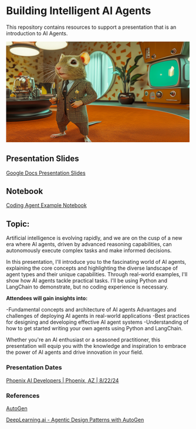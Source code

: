 # Building Intelligent AI Agents

This repository contains resources to support a presentation that is an introduction to AI Agents.

<img src="./assets/mikew9505_single_gerbil_dressed_as_a_spy_with_a_sleek_suit_an_82eb628b-beb3-402a-adcd-38a951ba0b4e_3.png" width="500">

## Presentation Slides 

[Google Docs Presentation Slides](https://docs.google.com/presentation/d/1DDyJXG5pVxhj23JpEP1obhFYd2y2UJSLQdFYPHUp1pI)

## Notebook
[Coding Agent Example Notebook](./codingAgents.ipynb)

## Topic:
Artificial intelligence is evolving rapidly, and we are on the cusp of a new era where AI agents, driven by advanced reasoning capabilities, can autonomously execute complex tasks and make informed decisions.

In this presentation, I'll introduce you to the fascinating world of AI agents, explaining the core concepts and highlighting the diverse landscape of agent types and their unique capabilities. Through real-world examples, I'll show how AI agents tackle practical tasks. I'll be using Python and LangChain to demonstrate, but no coding experience is necessary.

**Attendees will gain insights into:**

-Fundamental concepts and architecture of AI agents
Advantages and challenges of deploying AI agents in real-world applications
-Best practices for designing and developing effective AI agent systems
-Understanding of how to get started writing your own agents using Python and LangChain.

Whether you're an AI enthusiast or a seasoned practitioner, this presentation will equip you with the knowledge and inspiration to embrace the power of AI agents and drive innovation in your field.

### Presentation Dates

[Phoenix AI Developers | Phoenix, AZ | 8/22/24](https://www.meetup.com/phx-ai-devs/events/301784443)

### References

[AutoGen](https://microsoft.github.io/autogen/)

[DeepLearning.ai - Agentic Design Patterns with AutoGen](https://www.deeplearning.ai/short-courses/ai-agentic-design-patterns-with-autogen/)
